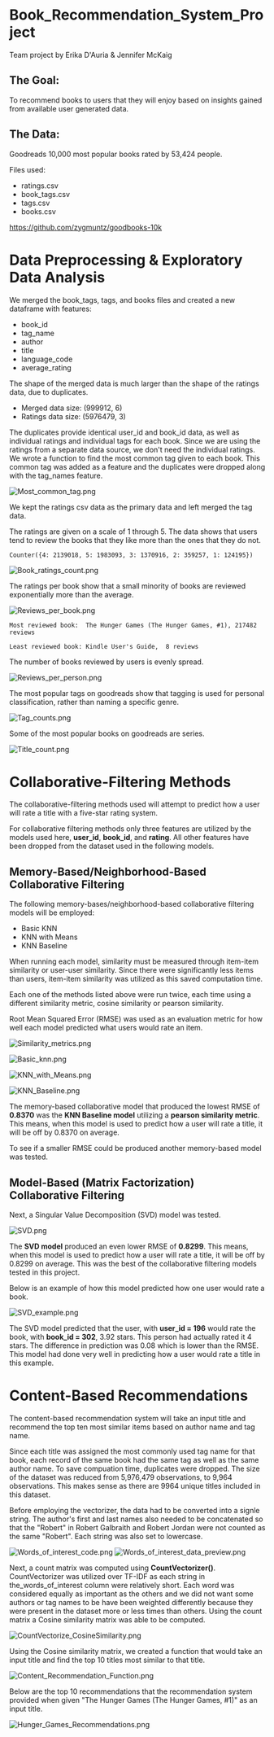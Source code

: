 # Book_Recommendation_System_Project

Team project by Erika D'Auria & Jennifer McKaig

## The Goal: 
To recommend books to users that they will enjoy based on insights gained from available user generated data.

## The Data: 
Goodreads 10,000 most popular books rated by 53,424 people. 

Files used: 
  - ratings.csv
  - book_tags.csv
  - tags.csv
  - books.csv

https://github.com/zygmuntz/goodbooks-10k

# Data Preprocessing & Exploratory Data Analysis

We merged the book_tags, tags, and books files and created a new dataframe with features:
  - book_id 
  - tag_name
  - author
  - title
  - language_code
  - average_rating
   
The shape of the merged data is much larger than the shape of the ratings data, due to duplicates. 
 - Merged data size:  (999912, 6)
 - Ratings data size:  (5976479, 3)

The duplicates provide identical user_id and book_id data, as well as individual ratings and individual tags for each book. Since we are using the ratings from a separate data source, we don't need the individual ratings. We wrote a function to find the most common tag given to each book. This common tag was added as a feature and the duplicates were dropped along with the tag_names feature. 

![Most_common_tag.png](https://github.com/erikajane/Book_Recommendation_System_Project/blob/master/Images/Most_common_tag.png)

We kept the ratings csv data as the primary data and left merged the tag data. 

The ratings are given on a scale of 1 through 5. The data shows that users tend to review the books that they like more than the ones that they do not.

    Counter({4: 2139018, 5: 1983093, 3: 1370916, 2: 359257, 1: 124195})

![Book_ratings_count.png](https://github.com/erikajane/Book_Recommendation_System_Project/blob/master/Images/Book_ratings_count.png)

The ratings per book show that a small minority of books are reviewed exponentially more than the average.

![Reviews_per_book.png](https://github.com/erikajane/Book_Recommendation_System_Project/blob/master/Images/Reviews_per_book.png)
  
    Most reviewed book:  The Hunger Games (The Hunger Games, #1), 217482 reviews
  
    Least reviewed book: Kindle User's Guide,  8 reviews

The number of books reviewed by users is evenly spread.

![Reviews_per_person.png](https://github.com/erikajane/Book_Recommendation_System_Project/blob/master/Images/Reviews_per_person.png)

The most popular tags on goodreads show that tagging is used for personal classification, rather than naming a specific genre. 

![Tag_counts.png](https://github.com/erikajane/Book_Recommendation_System_Project/blob/master/Images/Tag_counts.png)

Some of the most popular books on goodreads are series. 

![Title_count.png](https://github.com/erikajane/Book_Recommendation_System_Project/blob/master/Images/Title_count.png)
  

# Collaborative-Filtering Methods

The collaborative-filtering methods used will attempt to predict how a user will rate a title with a five-star rating system.

For collaborative filtering methods only three features are utilized by the models used here, __user_id__, __book_id__, and __rating__. All other features have been dropped from the dataset used in the following models.

## Memory-Based/Neighborhood-Based Collaborative Filtering

The following memory-bases/neighborhood-based collaborative filtering models will be employed:

 - Basic KNN
 - KNN with Means
 - KNN Baseline
 
 When running each model, similarity must be measured through item-item similarity or user-user similarity. Since there were significantly less items than users, item-item similarity was utilized as this saved computation time.
 
 Each one of the methods listed above were run twice, each time using a different similarity metric, cosine similarity or pearson similarity.
 
 Root Mean Squared Error (RMSE) was used as an evaluation metric for how well each model predicted what users would rate an item.

![Similarity_metrics.png](https://github.com/erikajane/Book_Recommendation_System_Project/blob/master/Images/Similarity_metrics.png)

![Basic_knn.png](https://github.com/erikajane/Book_Recommendation_System_Project/blob/master/Images/Basic_knn.png)

![KNN_with_Means.png](https://github.com/erikajane/Book_Recommendation_System_Project/blob/master/Images/KNN_with_Means.png)

![KNN_Baseline.png](https://github.com/erikajane/Book_Recommendation_System_Project/blob/master/Images/KNN_Baseline.png)

The memory-based collaborative model that produced the lowest RMSE of __0.8370__ was the __KNN Baseline model__ utilizing a __pearson similarity metric__. This means, when this model is used to predict how a user will rate a title, it will be off by 0.8370 on average.

To see if a smaller RMSE could be produced another memory-based model was tested.

## Model-Based (Matrix Factorization) Collaborative Filtering

Next, a Singular Value Decomposition (SVD) model was tested.

![SVD.png](https://github.com/erikajane/Book_Recommendation_System_Project/blob/master/Images/SVD.png)

The __SVD model__ produced an even lower RMSE of __0.8299__. This means, when this model is used to predict how a user will rate a title, it will be off by 0.8299 on average. This was the best of the collaborative filtering models tested in this project.

Below is an example of how this model predicted how one user would rate a book.

![SVD_example.png](https://github.com/erikajane/Book_Recommendation_System_Project/blob/master/Images/SVD_example.png)

The SVD model predicted that the user, with __user_id = 196__ would rate the book, with __book_id = 302__, 3.92 stars. This person had actually rated it 4 stars. The difference in prediction was 0.08 which is lower than the RMSE. This model had done very well in predicting how a user would rate a title in this example.

# Content-Based Recommendations

The content-based recommendation system will take an input title and recommend the top ten most similar items based on author name and tag name.

Since each title was assigned the most commonly used tag name for that book, each record of the same book had the same tag as well as the same author name. To save compuation time, duplicates were dropped. The size of the dataset was reduced from 5,976,479 observations, to 9,964 observations. This makes sense as there are 9964 unique titles included in this dataset.

Before employing the vectorizer, the data had to be converted into a signle string. The author's first and last names also needed to be concatenated so that the "Robert" in Robert Galbraith and Robert Jordan were not counted as the same "Robert". Each string was also set to lowercase.

![Words_of_interest_code.png](https://github.com/erikajane/Book_Recommendation_System_Project/blob/master/Images/Words_of_interest_code.png)
![Words_of_interest_data_preview.png](https://github.com/erikajane/Book_Recommendation_System_Project/blob/master/Images/Words_of_interest_data_preview.png)

Next, a count matrix was computed using __CountVectorizer()__. CountVectorizer was utilized over TF-IDF as each string in the_words_of_interest column were relatively short. Each word was considered equally as important as the others and we did not want some authors or tag names to be have been weighted differently because they were present in the dataset more or less times than others. Using the count matrix a Cosine similarity matrix was able to be computed.

![CountVectorize_CosineSimilarity.png](https://github.com/erikajane/Book_Recommendation_System_Project/blob/master/Images/CountVectorize_CosineSimilarity.png)

Using the Cosine similarity matrix, we created a function that would take an input title and find the top 10 titles most similar to that title.

![Content_Recommendation_Function.png](https://github.com/erikajane/Book_Recommendation_System_Project/blob/master/Images/Content_Recommendation_Function.png)

Below are the top 10 recommendations that the recommendation system provided when given "The Hunger Games (The Hunger Games, #1)" as an input title.

![Hunger_Games_Recommendations.png](https://github.com/erikajane/Book_Recommendation_System_Project/blob/master/Images/Hunger_Games_Recommendations.png)